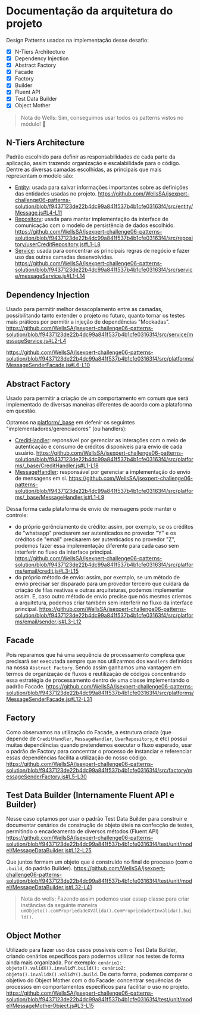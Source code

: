 [gitmd]:https://docs.github.com/en/get-started/writing-on-github/getting-started-with-writing-and-formatting-on-github/basic-writing-and-formatting-syntax

[entity]:https://github.com/WellsSA/jsexpert-challenge06-patterns-solution/blob/f9437123de22b4dc99a841f537b4b1cfe03163f4/src/entity
[repository]:https://github.com/WellsSA/jsexpert-challenge06-patterns-solution/blob/f9437123de22b4dc99a841f537b4b1cfe03163f4/src/repository
[service]: https://github.com/WellsSA/jsexpert-challenge06-patterns-solution/blob/f9437123de22b4dc99a841f537b4b1cfe03163f4/src/service

# Documentação da arquitetura do projeto 

Design Patterns usados na implementação desse desafio:

- [X] N-Tiers Architecture
- [X] Dependency Injection 
- [X] Abstract Factory
- [X] Facade
- [X] Factory
- [X] Builder
- [X] Fluent API
- [X] Test Data Builder
- [X] Object Mother

> Nota do Wells: Sim, conseguimos usar todos os patterns vistos no módulo! 🥳

## N-Tiers Architecture
   Padrão escolhido para definir as responsabilidades de cada parte da aplicação, assim trazendo organização e escalabilidade para o código.
   Dentre as diversas camadas escolhidas, as principais que mais representam o modelo são:
   - [Entity][entity]: usada para salvar informações importantes sobre as definições das entidades usadas no projeto.
   https://github.com/WellsSA/jsexpert-challenge06-patterns-solution/blob/f9437123de22b4dc99a841f537b4b1cfe03163f4/src/entity/Message.js#L4-L11
   - [Repository][repository]: usada para manter implementação da interface de comunicação com o modelo de persistência de dados escolhido.
   https://github.com/WellsSA/jsexpert-challenge06-patterns-solution/blob/f9437123de22b4dc99a841f537b4b1cfe03163f4/src/repository/userCreditRepository.js#L1-L8
   - [Service][service]:
usada para concentrar as principais regras de negócio e fazer uso das outras camadas desenvolvidas.
 https://github.com/WellsSA/jsexpert-challenge06-patterns-solution/blob/f9437123de22b4dc99a841f537b4b1cfe03163f4/src/service/messageService.js#L1-L14
 
## Dependency Injection
   Usado para permitir melhor desacoplamento entre as camadas, possibilitando tanto extender o projeto no futuro, quanto tornar os testes mais práticos por permitir a injeção de dependências "Mockadas".
   https://github.com/WellsSA/jsexpert-challenge06-patterns-solution/blob/f9437123de22b4dc99a841f537b4b1cfe03163f4/src/service/messageService.js#L2-L4

   https://github.com/WellsSA/jsexpert-challenge06-patterns-solution/blob/f9437123de22b4dc99a841f537b4b1cfe03163f4/src/platforms/MessageSenderFacade.js#L6-L10

## Abstract Factory
   Usado para permitir a criação de um comportamento em comum que será implementado de diversas maneiras diferentes de acordo com a plataforma em questão.

[platform-base]: https://github.com/WellsSA/jsexpert-challenge06-patterns-solution/blob/f9437123de22b4dc99a841f537b4b1cfe03163f4/src/platforms/_base
[credit-handler]: https://github.com/WellsSA/jsexpert-challenge06-patterns-solution/blob/f9437123de22b4dc99a841f537b4b1cfe03163f4/src/platforms/_base/CreditHandler.js
[message-handler]: https://github.com/WellsSA/jsexpert-challenge06-patterns-solution/blob/f9437123de22b4dc99a841f537b4b1cfe03163f4/src/platforms/_base/MessageHandler.js

   Optamos na [platform/_base][platform-base] em defenir os seguintes "implementadores/gerenciadores" (ou handlers):
   - [CreditHandler][credit-handler]: reponsável por gerenciar as interações com o meio de autenticação e consumo de créditos disponíveis para envio de cada usuário. 
   https://github.com/WellsSA/jsexpert-challenge06-patterns-solution/blob/f9437123de22b4dc99a841f537b4b1cfe03163f4/src/platforms/_base/CreditHandler.js#L1-L18
   - [MessageHandler][message-handler]: responsável por gerenciar a implementação do envio de mensagens em si.
   https://github.com/WellsSA/jsexpert-challenge06-patterns-solution/blob/f9437123de22b4dc99a841f537b4b1cfe03163f4/src/platforms/_base/MessageHandler.js#L1-L9

   Dessa forma cada plataforma de envio de mensagens pode manter o controle:
   - do próprio gerênciamento de crédito: assim, por exemplo, se os créditos de "whatsapp" precisarem ser autenticados no provedor "Y" e os créditos de "email" precisarem ser autenticados no provedor "Z", podemos fazer essa implementação diferente para cada caso sem interferir no fluxo da interface principal.
https://github.com/WellsSA/jsexpert-challenge06-patterns-solution/blob/f9437123de22b4dc99a841f537b4b1cfe03163f4/src/platforms/email/credit.js#L3-L15
   - do próprio método de envio: assim, por exemplo, se um método de envio precisar ser disparado para um provedor terceiro que cuidará da criação de filas reativas e outras arquiteturas, podemos implementar assim. E, caso outro método de envio precise que nós mesmos criemos a arquitetura, podemos criar também sem interferir no fluxo da interface principal.
https://github.com/WellsSA/jsexpert-challenge06-patterns-solution/blob/f9437123de22b4dc99a841f537b4b1cfe03163f4/src/platforms/email/sender.js#L3-L12

## Facade
   Pois reparamos que há uma sequência de processamento complexa que precisará ser executada sempre que nos utilizarmos dos `Handlers` definidos na nossa `Abstract Factory`. Sendo assim ganhamos uma vantagem em termos de organização de fluxos e reutilização de códigos concentrando essa estratégia de processamento dentro de uma classe implementando o padrão Facade.
https://github.com/WellsSA/jsexpert-challenge06-patterns-solution/blob/f9437123de22b4dc99a841f537b4b1cfe03163f4/src/platforms/MessageSenderFacade.js#L12-L31

## Factory
   Como observamos na utilização do Facade, a estrutura criada (que depende de `CreditHandler`, `MessageHandler`, `UserRepository`, e etc) possui muitas dependências quando pretendemos executar o fluxo esperado, usar o padrão de Factory para concentrar o processo de instanciar e referenciar essas dependências facilita a utilização do nosso código.
https://github.com/WellsSA/jsexpert-challenge06-patterns-solution/blob/f9437123de22b4dc99a841f537b4b1cfe03163f4/src/factory/messageSenderFactory.js#L5-L30

## Test Data Builder (Internamente Fluent API e Builder)
   Nesse caso optamos por usar o padrão Test Data Builder para construir e documentar cenários de construção de objeto úteis na confecção de testes, permitindo o encadeamento de diversos métodos (Fluent API)
https://github.com/WellsSA/jsexpert-challenge06-patterns-solution/blob/f9437123de22b4dc99a841f537b4b1cfe03163f4/test/unit/model/MessageDataBuilder.js#L12-L25

Que juntos formam um objeto que é construído no final do processo (com o `.build`, do padrão Builder). 
https://github.com/WellsSA/jsexpert-challenge06-patterns-solution/blob/f9437123de22b4dc99a841f537b4b1cfe03163f4/test/unit/model/MessageDataBuilder.js#L32-L41

> Nota do wells: Fazendo assim podemos usar essap classe para criar instâncias da seguinte maneira `umObjeto().comPropriedadeXVálida().ComPropriedadeYInválida().build()`.

## Object Mother
   Utilizado para fazer uso dos casos possíveis com o Test Data Builder, criando cenários específicos para podermos utilizar nos testes de forma ainda mais organizada. Por exemplo: `cenário1: objeto().validX().invalidY.build(); cenário2: objeto().invalidX().validY().build`. De certa forma, podemos comparar o objetivo do Object Mother com o do Facade: concentrar sequências de processos em comportamentos específicos para facilitar o uso no projeto.
https://github.com/WellsSA/jsexpert-challenge06-patterns-solution/blob/f9437123de22b4dc99a841f537b4b1cfe03163f4/test/unit/model/MessageMotherObject.js#L3-L15


